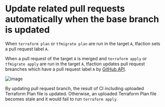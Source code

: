 # Update related pull requests automatically when the base branch is updated

When `terraform plan` or `tfmigrate plan` are run in the target `A`,
tfaction sets a pull request label `A`.

When a pull request of the target `A` is merged and `terraform apply` or `tfmigrate apply` are run in the target `A`,
tfaction updates pull request breanches which have a pull request label `A` by [GitHub API](https://docs.github.com/en/rest/reference/pulls#update-a-pull-request-branch).

![image](https://user-images.githubusercontent.com/13323303/151699327-ba31892c-c4a6-47e7-a944-15fca81dfbfb.png)

By updating pull request branch, the result of CI including uploaded Terraform Plan file is updated.
Otherwise, an uploaded Terraform Plan file becomes stale and it would fail to run `terraform apply`.
